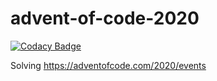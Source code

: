# advent-of-code-2020

[![Codacy Badge](https://api.codacy.com/project/badge/Grade/7035258426034628b4e2021ede8583f0)](https://app.codacy.com/gh/Maslor/advent-of-code-2020?utm_source=github.com&utm_medium=referral&utm_content=Maslor/advent-of-code-2020&utm_campaign=Badge_Grade)

Solving https://adventofcode.com/2020/events
